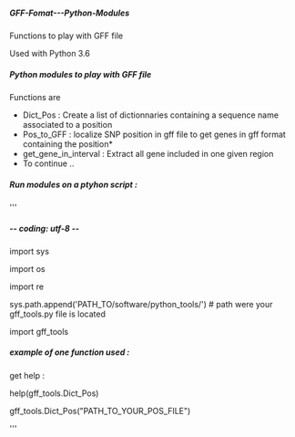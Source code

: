 ##### GFF-Fomat---Python-Modules
Functions to play with GFF file

Used with Python 3.6

##### Python modules to play with GFF file
Functions are

- Dict_Pos : Create a list of dictionnaries containing a sequence name associated to a position
- Pos_to_GFF : localize SNP position in gff file to get genes in gff format containing the position*
- get_gene_in_interval : Extract all gene included in one given region
- To continue ..

  
##### Run modules on a ptyhon script :
'''
##### -*- coding: utf-8 -*-

import sys

import os

import re

sys.path.append('PATH_TO/software/python_tools/') # path were your gff_tools.py file is located

import gff_tools

##### example of one function used :

get help :

help(gff_tools.Dict_Pos)

gff_tools.Dict_Pos("PATH_TO_YOUR_POS_FILE")

'''
